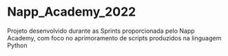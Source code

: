# Napp_Academy_2022
Projeto desenvolvido durante as Sprints proporcionada pelo Napp Academy, com foco no aprimoramento de scripts produzidos na linguagem Python
